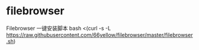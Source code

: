 # filebrowser
Filebrowser 一键安装脚本
bash <(curl -s -L https://raw.githubusercontent.com/66yellow/filebrowser/master/filebrowser.sh)
